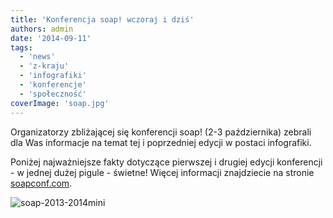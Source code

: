 ```yaml
---
title: 'Konferencja soap! wczoraj i dziś'
authors: admin
date: '2014-09-11'
tags:
  - 'news'
  - 'z-kraju'
  - 'infografiki'
  - 'konferencje'
  - 'społeczność'
coverImage: 'soap.jpg'
---
```


Organizatorzy zbliżającej się konferencji soap! (2-3 października) zebrali dla
Was informacje na temat tej i poprzedniej edycji w postaci infografiki.

<!--truncate-->

Poniżej najważniejsze fakty dotyczące pierwszej i drugiej edycji konferencji - w
jednej dużej pigule - świetne! Więcej informacji znajdziecie na stronie
[soapconf.com](http://soapconf.com/).

![soap-2013-2014mini](images/soap-2013-2014mini.png)
